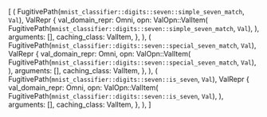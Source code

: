 [
    (
        FugitivePath(`mnist_classifier::digits::seven::simple_seven_match`, `Val`),
        ValRepr {
            val_domain_repr: Omni,
            opn: ValOpn::ValItem(
                FugitivePath(`mnist_classifier::digits::seven::simple_seven_match`, `Val`),
            ),
            arguments: [],
            caching_class: ValItem,
        },
    ),
    (
        FugitivePath(`mnist_classifier::digits::seven::special_seven_match`, `Val`),
        ValRepr {
            val_domain_repr: Omni,
            opn: ValOpn::ValItem(
                FugitivePath(`mnist_classifier::digits::seven::special_seven_match`, `Val`),
            ),
            arguments: [],
            caching_class: ValItem,
        },
    ),
    (
        FugitivePath(`mnist_classifier::digits::seven::is_seven`, `Val`),
        ValRepr {
            val_domain_repr: Omni,
            opn: ValOpn::ValItem(
                FugitivePath(`mnist_classifier::digits::seven::is_seven`, `Val`),
            ),
            arguments: [],
            caching_class: ValItem,
        },
    ),
]